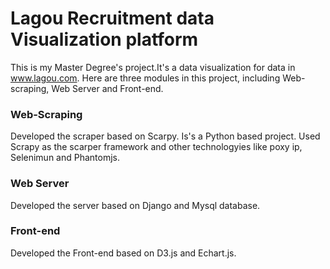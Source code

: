 # Lagou Recruitment data Visualization platform
This is my Master Degree's project.It's a data visualization for data in www.lagou.com. Here are three modules in this project, including Web-scraping, Web Server and Front-end.

### Web-Scraping
Developed the scraper based on Scarpy. Is's a Python based project. Used Scrapy as the scarper framework and other technologyies like poxy ip, Selenimun and Phantomjs.

### Web Server
Developed the server based on Django and Mysql database.

### Front-end
Developed the Front-end based on D3.js and Echart.js.

